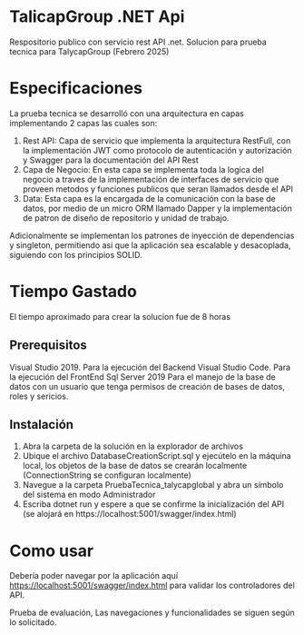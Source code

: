 # TalicapGroup .NET Api 
Respositorio publico con  servicio rest API .net.  Solucion para prueba tecnica para TalycapGroup (Febrero 2025)

# Especificaciones
La prueba tecnica se desarrolló con una arquitectura en capas implementando 2 capas las cuales son:
1. Rest API: Capa de servicio que implementa la arquitectura RestFull, con la implementación JWT como protocolo de autenticación y autorización y Swagger para la documentación del API Rest
1. Capa de Negocio: En esta capa se implementa toda la logica del negocio a traves de la implementación de interfaces de servicio que proveen metodos y funciones publicos que seran llamados desde el API
3. Data: Esta capa es la encargada de la comunicación con la base de datos, por medio de un micro ORM llamado Dapper y la implementación de patron de diseño de repositorio y unidad de trabajo. 

Adicionalmente se implementan los patrones de inyección de dependencias y singleton, permitiendo asi que la aplicación sea escalable y desacoplada, siguiendo con los principios SOLID.

# Tiempo Gastado
El tiempo aproximado para crear la solucion fue de 8 horas

## Prerequisitos
Visual Studio 2019.
Para la ejecución del Backend
Visual Studio Code.
Para la ejecución del FrontEnd
Sql Server 2019 
Para el manejo de la base de datos con un usuario que tenga permisos de creación de bases de datos, roles y sericios.

## Instalación
1. Abra la carpeta de la solución en la explorador de archivos
2. Ubique el archivo DatabaseCreationScript.sql y ejecútelo en la máquina local, los objetos de la base de datos se crearán localmente (ConnectionString se configuran localmente)
3. Navegue a la carpeta PruebaTecnica_talycapglobal y abra un símbolo del sistema en modo Administrador
4. Escriba dotnet run y espere a que se confirme la inicialización del API (se alojará en https://localhost:5001/swagger/index.html)

# Como usar
Debería poder navegar por la aplicación aquí <https://localhost:5001/swagger/index.html> para validar los controladores del API.


Prueba de evaluación, Las navegaciones y funcionalidades se siguen según lo solicitado.
